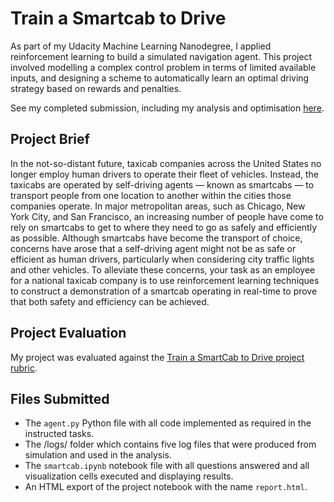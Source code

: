 # Train a Smartcab to Drive

As part of my Udacity Machine Learning Nanodegree, I applied reinforcement learning to build a simulated navigation agent. This project involved modelling a complex control problem in terms of limited available inputs, and designing a scheme to automatically learn an optimal driving strategy based on rewards and penalties.

See my completed submission, including my analysis and optimisation [here](https://github.com/robertyoung2/Train-a-Smartcab-to-Drive/blob/master/smartcab.ipynb).

## Project Brief

In the not-so-distant future, taxicab companies across the United States no longer employ human drivers to operate their fleet of vehicles. Instead, the taxicabs are operated by self-driving agents — known as smartcabs — to transport people from one location to another within the cities those companies operate. In major metropolitan areas, such as Chicago, New York City, and San Francisco, an increasing number of people have come to rely on smartcabs to get to where they need to go as safely and efficiently as possible. Although smartcabs have become the transport of choice, concerns have arose that a self-driving agent might not be as safe or efficient as human drivers, particularly when considering city traffic lights and other vehicles. To alleviate these concerns, your task as an employee for a national taxicab company is to use reinforcement learning techniques to construct a demonstration of a smartcab operating in real-time to prove that both safety and efficiency can be achieved.

## Project Evaluation

My project was evaluated against the [Train a SmartCab to Drive project rubric](https://github.com/robertyoung2/Train-a-Smartcab-to-Drive/blob/master/Train%20a%20Smartcab%20to%20Drive%20-%20Project%20Rubric.pdf). 

## Files Submitted 

- The `agent.py` Python file with all code implemented as required in the instructed tasks.
- The /logs/ folder which contains five log files that were produced from simulation and used in the analysis.
- The `smartcab.ipynb` notebook file with all questions answered and all visualization cells executed and displaying results. 
- An HTML export of the project notebook with the name `report.html`. 
